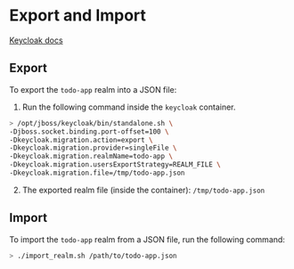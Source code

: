 # Export and Import

[Keycloak docs](https://www.keycloak.org/docs/latest/server_admin/index.html#_export_import)

## Export

To export the `todo-app` realm into a JSON file:

1. Run the following command inside the `keycloak` container.

```bash
> /opt/jboss/keycloak/bin/standalone.sh \
-Djboss.socket.binding.port-offset=100 \
-Dkeycloak.migration.action=export \
-Dkeycloak.migration.provider=singleFile \
-Dkeycloak.migration.realmName=todo-app \
-Dkeycloak.migration.usersExportStrategy=REALM_FILE \
-Dkeycloak.migration.file=/tmp/todo-app.json
```

2. The exported realm file (inside the container): `/tmp/todo-app.json`

## Import

To import the `todo-app` realm from a JSON file, run the following command:

```bash
> ./import_realm.sh /path/to/todo-app.json
```
